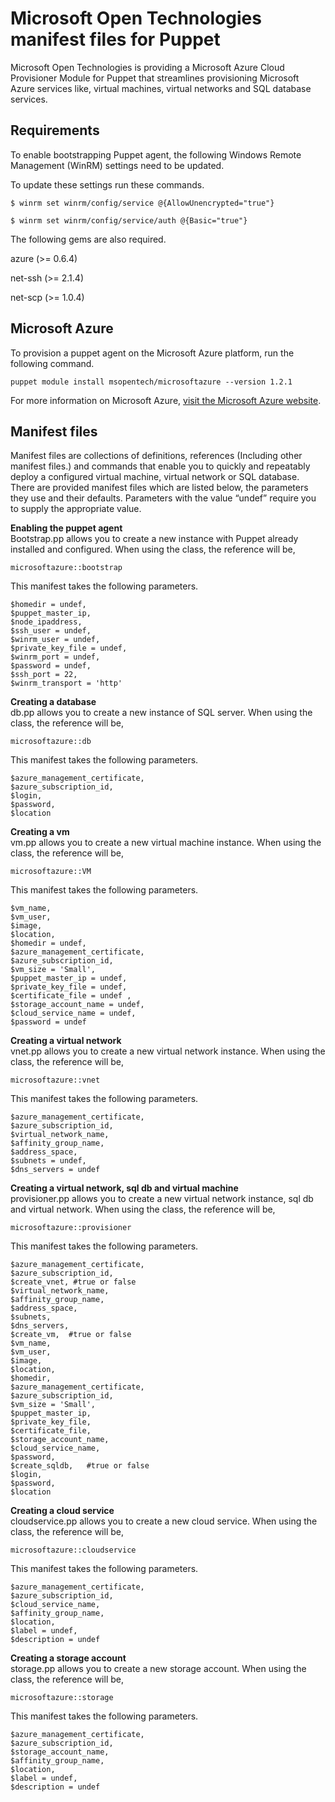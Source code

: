 Microsoft Open Technologies manifest files for Puppet
=====================================================

Microsoft Open Technologies is providing a Microsoft Azure Cloud Provisioner Module for Puppet that streamlines provisioning Microsoft Azure services like, virtual machines, virtual networks and SQL database services.

Requirements
------------

To enable bootstrapping Puppet agent, the following Windows Remote Management (WinRM) settings need to be updated.

To update these settings run these commands.

    $ winrm set winrm/config/service @{AllowUnencrypted="true"}

    $ winrm set winrm/config/service/auth @{Basic="true"}

The following gems are also required.

azure (&gt;= 0.6.4)

net-ssh (&gt;= 2.1.4)

net-scp (&gt;= 1.0.4)

Microsoft Azure
---------------

To provision a puppet agent on the Microsoft Azure platform, run the following command.

    puppet module install msopentech/microsoftazure --version 1.2.1

For more information on Microsoft Azure, [visit the Microsoft Azure website](http://www.windowsazure.com/en-us/solutions/infrastructure/).

Manifest files
--------------

Manifest files are collections of definitions, references (Including other manifest files.) and commands that enable you to quickly and repeatably deploy a configured virtual machine, virtual network or SQL database. There are provided manifest files which are listed below, the parameters they use and their defaults. Parameters with the value “undef” require you to supply the appropriate value.

**Enabling the puppet agent**  
Bootstrap.pp allows you to create a new instance with Puppet already installed and configured. When using the class, the reference will be,

    microsoftazure::bootstrap

This manifest takes the following parameters.

    $homedir = undef,
    $puppet_master_ip,
    $node_ipaddress,
    $ssh_user = undef,
    $winrm_user = undef,
    $private_key_file = undef,
    $winrm_port = undef,
    $password = undef,
    $ssh_port = 22,
    $winrm_transport = 'http'

**Creating a database**  
db.pp allows you to create a new instance of SQL server. When using the class, the reference will be,

    microsoftazure::db

This manifest takes the following parameters.

    $azure_management_certificate,
    $azure_subscription_id,
    $login,
    $password,
    $location

**Creating a vm**  
vm.pp allows you to create a new virtual machine instance. When using the class, the reference will be,

    microsoftazure::VM

This manifest takes the following parameters.

    $vm_name,
    $vm_user,
    $image,
    $location,
    $homedir = undef,
    $azure_management_certificate,
    $azure_subscription_id,
    $vm_size = 'Small',
    $puppet_master_ip = undef,
    $private_key_file = undef,
    $certificate_file = undef ,
    $storage_account_name = undef,
    $cloud_service_name = undef,
    $password = undef

**Creating a virtual network**  
vnet.pp allows you to create a new virtual network instance. When using the class, the reference will be,

    microsoftazure::vnet

This manifest takes the following parameters.

    $azure_management_certificate,
    $azure_subscription_id,
    $virtual_network_name,
    $affinity_group_name,
    $address_space,
    $subnets = undef,
    $dns_servers = undef

**Creating a virtual network, sql db and virtual machine**  
provisioner.pp allows you to create a new virtual network instance, sql db and virtual network. When using the class, the reference will be,

    microsoftazure::provisioner

This manifest takes the following parameters.

    $azure_management_certificate,
    $azure_subscription_id,
    $create_vnet, #true or false
    $virtual_network_name,
    $affinity_group_name,
    $address_space,
    $subnets,
    $dns_servers,
    $create_vm,  #true or false
    $vm_name,
    $vm_user,
    $image,
    $location,
    $homedir,
    $azure_management_certificate,
    $azure_subscription_id,
    $vm_size = 'Small',
    $puppet_master_ip,
    $private_key_file,
    $certificate_file,
    $storage_account_name,
    $cloud_service_name,
    $password,
    $create_sqldb,   #true or false
    $login,
    $password,
    $location

**Creating a cloud service**  
cloudservice.pp allows you to create a new cloud service. When using the class, the reference will be,

    microsoftazure::cloudservice

This manifest takes the following parameters.

    $azure_management_certificate,
    $azure_subscription_id,
    $cloud_service_name,
    $affinity_group_name,
    $location,
    $label = undef,
    $description = undef

**Creating a storage account**  
storage.pp allows you to create a new storage account. When using the class, the reference will be,

    microsoftazure::storage

This manifest takes the following parameters.

    $azure_management_certificate,
    $azure_subscription_id,
    $storage_account_name,
    $affinity_group_name,
    $location,
    $label = undef,
    $description = undef
